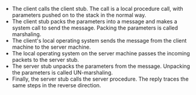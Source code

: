 - The client calls the client stub. The call is a local procedure call, with parameters pushed on to the stack in the normal way.
- The client stub packs the parameters into a message and makes a system call to send the message. Packing the parameters is called marshaling.
- The client's local operating system sends the message from the client machine to the server machine.
- The local operating system on the server machine passes the incoming packets to the server stub.
- The server stub unpacks the parameters from the message. Unpacking the parameters is called UN-marshaling.
- Finally, the server stub calls the server procedure. The reply traces the same steps in the reverse direction.